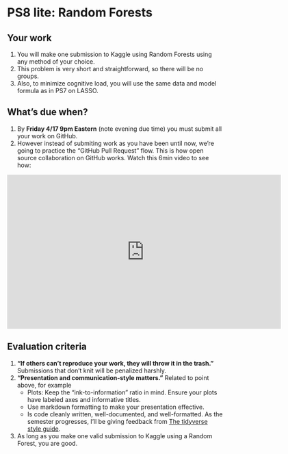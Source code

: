 PS8 lite: Random Forests
================

## Your work

1.  You will make one submission to Kaggle using Random Forests using
    any method of your choice.
2.  This problem is very short and straightforward, so there will be no
    groups.
3.  Also, to minimize cognitive load, you will use the same data and
    model formula as in PS7 on LASSO.

## What’s due when?

1.  By **Friday 4/17 9pm Eastern** (note evening due time) you must
    submit all your work on GitHub.
2.  However instead of submiting work as you have been until now, we’re
    going to practice the “GitHub Pull Request” flow. This is how open
    source collaboration on GitHub works. Watch this 6min video to see
    how:

<iframe width="640" height="360" src="https://www.loom.com/embed/88b00641608f49bab411d06903303355" frameborder="0" webkitallowfullscreen mozallowfullscreen allowfullscreen>

</iframe>

## Evaluation criteria

1.  **“If others can’t reproduce your work, they will throw it in the
    trash.”** Submissions that don’t knit will be penalized harshly.
2.  **“Presentation and communication-style matters.”** Related to point
    above, for example
      - Plots: Keep the “ink-to-information” ratio in mind. Ensure your
        plots have labeled axes and informative titles.
      - Use markdown formatting to make your presentation effective.
      - Is code cleanly written, well-documented, and well-formatted. As
        the semester progresses, I’ll be giving feedback from [The
        tidyverse style guide](https://style.tidyverse.org/).
3.  As long as you make one valid submission to Kaggle using a Random
    Forest, you are good.
